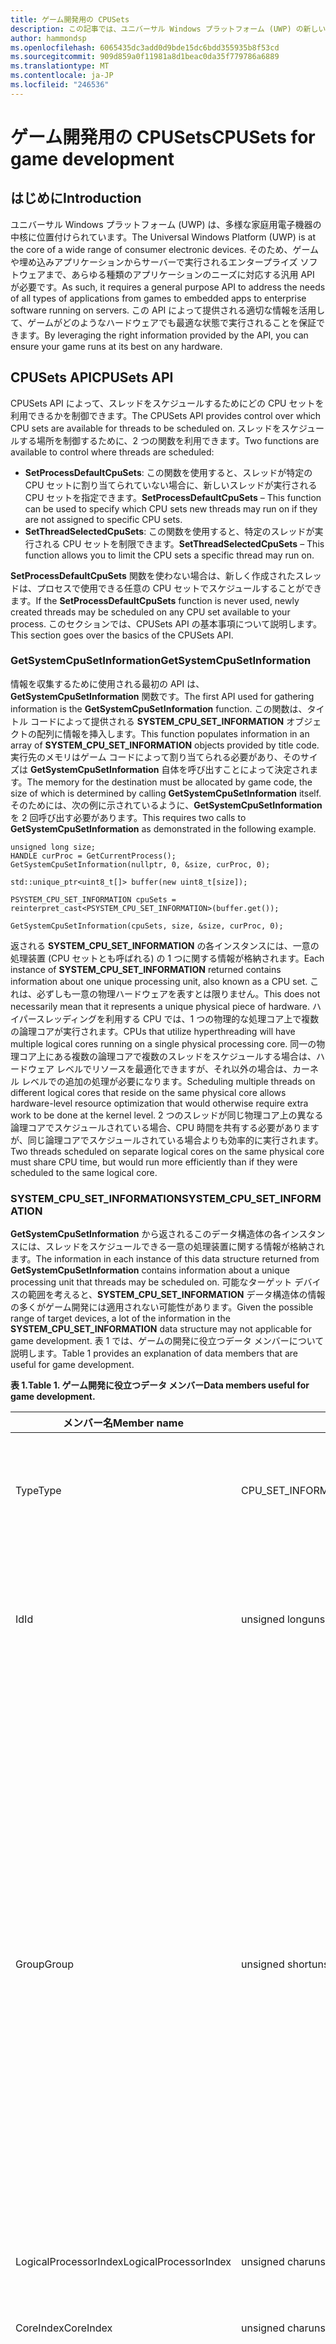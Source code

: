 ```yaml
---
title: ゲーム開発用の CPUSets
description: この記事では、ユニバーサル Windows プラットフォーム (UWP) の新しい CPUSets API の概要を説明し、ゲームとアプリケーションの開発に関連する主な情報を紹介します。
author: hammondsp
ms.openlocfilehash: 6065435dc3add0d9bde15dc6bdd355935b8f53cd
ms.sourcegitcommit: 909d859a0f11981a8d1beac0da35f779786a6889
ms.translationtype: MT
ms.contentlocale: ja-JP
ms.locfileid: "246536"
---
```

# <a name="cpusets-for-game-development"></a><span data-ttu-id="3a93e-103">ゲーム開発用の CPUSets</span><span class="sxs-lookup"><span data-stu-id="3a93e-103">CPUSets for game development</span></span>

## <a name="introduction"></a><span data-ttu-id="3a93e-104">はじめに</span><span class="sxs-lookup"><span data-stu-id="3a93e-104">Introduction</span></span>

<span data-ttu-id="3a93e-105">ユニバーサル Windows プラットフォーム (UWP) は、多様な家庭用電子機器の中核に位置付けられています。</span><span class="sxs-lookup"><span data-stu-id="3a93e-105">The Universal Windows Platform (UWP) is at the core of a wide range of consumer electronic devices.</span></span> <span data-ttu-id="3a93e-106">そのため、ゲームや埋め込みアプリケーションからサーバーで実行されるエンタープライズ ソフトウェアまで、あらゆる種類のアプリケーションのニーズに対応する汎用 API が必要です。</span><span class="sxs-lookup"><span data-stu-id="3a93e-106">As such, it requires a general purpose API to address the needs of all types of applications from games to embedded apps to enterprise software running on servers.</span></span> <span data-ttu-id="3a93e-107">この API によって提供される適切な情報を活用して、ゲームがどのようなハードウェアでも最適な状態で実行されることを保証できます。</span><span class="sxs-lookup"><span data-stu-id="3a93e-107">By leveraging the right information provided by the API, you can ensure your game runs at its best on any hardware.</span></span>

## <a name="cpusets-api"></a><span data-ttu-id="3a93e-108">CPUSets API</span><span class="sxs-lookup"><span data-stu-id="3a93e-108">CPUSets API</span></span>

<span data-ttu-id="3a93e-109">CPUSets API によって、スレッドをスケジュールするためにどの CPU セットを利用できるかを制御できます。</span><span class="sxs-lookup"><span data-stu-id="3a93e-109">The CPUSets API provides control over which CPU sets are available for threads to be scheduled on.</span></span> <span data-ttu-id="3a93e-110">スレッドをスケジュールする場所を制御するために、2 つの関数を利用できます。</span><span class="sxs-lookup"><span data-stu-id="3a93e-110">Two functions are available to control where threads are scheduled:</span></span>
- <span data-ttu-id="3a93e-111">**SetProcessDefaultCpuSets**: この関数を使用すると、スレッドが特定の CPU セットに割り当てられていない場合に、新しいスレッドが実行される CPU セットを指定できます。</span><span class="sxs-lookup"><span data-stu-id="3a93e-111">**SetProcessDefaultCpuSets** – This function can be used to specify which CPU sets new threads may run on if they are not assigned to specific CPU sets.</span></span>
- <span data-ttu-id="3a93e-112">**SetThreadSelectedCpuSets**: この関数を使用すると、特定のスレッドが実行される CPU セットを制限できます。</span><span class="sxs-lookup"><span data-stu-id="3a93e-112">**SetThreadSelectedCpuSets** – This function allows you to limit the CPU sets a specific thread may run on.</span></span>

<span data-ttu-id="3a93e-113">**SetProcessDefaultCpuSets** 関数を使わない場合は、新しく作成されたスレッドは、プロセスで使用できる任意の CPU セットでスケジュールすることができます。</span><span class="sxs-lookup"><span data-stu-id="3a93e-113">If the **SetProcessDefaultCpuSets** function is never used, newly created threads may be scheduled on any CPU set available to your process.</span></span> <span data-ttu-id="3a93e-114">このセクションでは、CPUSets API の基本事項について説明します。</span><span class="sxs-lookup"><span data-stu-id="3a93e-114">This section goes over the basics of the CPUSets API.</span></span>

### <a name="getsystemcpusetinformation"></a><span data-ttu-id="3a93e-115">GetSystemCpuSetInformation</span><span class="sxs-lookup"><span data-stu-id="3a93e-115">GetSystemCpuSetInformation</span></span>

<span data-ttu-id="3a93e-116">情報を収集するために使用される最初の API は、**GetSystemCpuSetInformation** 関数です。</span><span class="sxs-lookup"><span data-stu-id="3a93e-116">The first API used for gathering information is the **GetSystemCpuSetInformation** function.</span></span> <span data-ttu-id="3a93e-117">この関数は、タイトル コードによって提供される **SYSTEM_CPU_SET_INFORMATION** オブジェクトの配列に情報を挿入します。</span><span class="sxs-lookup"><span data-stu-id="3a93e-117">This function populates information in an array of **SYSTEM_CPU_SET_INFORMATION** objects provided by title code.</span></span> <span data-ttu-id="3a93e-118">実行先のメモリはゲーム コードによって割り当てられる必要があり、そのサイズは **GetSystemCpuSetInformation** 自体を呼び出すことによって決定されます。</span><span class="sxs-lookup"><span data-stu-id="3a93e-118">The memory for the destination must be allocated by game code, the size of which is determined by calling **GetSystemCpuSetInformation** itself.</span></span> <span data-ttu-id="3a93e-119">そのためには、次の例に示されているように、**GetSystemCpuSetInformation** を 2 回呼び出す必要があります。</span><span class="sxs-lookup"><span data-stu-id="3a93e-119">This requires two calls to **GetSystemCpuSetInformation** as demonstrated in the following example.</span></span>

```
unsigned long size;
HANDLE curProc = GetCurrentProcess();
GetSystemCpuSetInformation(nullptr, 0, &size, curProc, 0);

std::unique_ptr<uint8_t[]> buffer(new uint8_t[size]);

PSYSTEM_CPU_SET_INFORMATION cpuSets = reinterpret_cast<PSYSTEM_CPU_SET_INFORMATION>(buffer.get());
  
GetSystemCpuSetInformation(cpuSets, size, &size, curProc, 0);
```

<span data-ttu-id="3a93e-120">返される **SYSTEM_CPU_SET_INFORMATION** の各インスタンスには、一意の処理装置 (CPU セットとも呼ばれる) の 1 つに関する情報が格納されます。</span><span class="sxs-lookup"><span data-stu-id="3a93e-120">Each instance of **SYSTEM_CPU_SET_INFORMATION** returned contains information about one unique processing unit, also known as a CPU set.</span></span> <span data-ttu-id="3a93e-121">これは、必ずしも一意の物理ハードウェアを表すとは限りません。</span><span class="sxs-lookup"><span data-stu-id="3a93e-121">This does not necessarily mean that it represents a unique physical piece of hardware.</span></span> <span data-ttu-id="3a93e-122">ハイパースレッディングを利用する CPU では、1 つの物理的な処理コア上で複数の論理コアが実行されます。</span><span class="sxs-lookup"><span data-stu-id="3a93e-122">CPUs that utilize hyperthreading will have multiple logical cores running on a single physical processing core.</span></span> <span data-ttu-id="3a93e-123">同一の物理コア上にある複数の論理コアで複数のスレッドをスケジュールする場合は、ハードウェア レベルでリソースを最適化できますが、それ以外の場合は、カーネル レベルでの追加の処理が必要になります。</span><span class="sxs-lookup"><span data-stu-id="3a93e-123">Scheduling multiple threads on different logical cores that reside on the same physical core allows hardware-level resource optimization that would otherwise require extra work to be done at the kernel level.</span></span> <span data-ttu-id="3a93e-124">2 つのスレッドが同じ物理コア上の異なる論理コアでスケジュールされている場合、CPU 時間を共有する必要がありますが、同じ論理コアでスケジュールされている場合よりも効率的に実行されます。</span><span class="sxs-lookup"><span data-stu-id="3a93e-124">Two threads scheduled on separate logical cores on the same physical core must share CPU time, but would run more efficiently than if they were scheduled to the same logical core.</span></span>

### <a name="systemcpusetinformation"></a><span data-ttu-id="3a93e-125">SYSTEM_CPU_SET_INFORMATION</span><span class="sxs-lookup"><span data-stu-id="3a93e-125">SYSTEM_CPU_SET_INFORMATION</span></span>

<span data-ttu-id="3a93e-126">**GetSystemCpuSetInformation** から返されるこのデータ構造体の各インスタンスには、スレッドをスケジュールできる一意の処理装置に関する情報が格納されます。</span><span class="sxs-lookup"><span data-stu-id="3a93e-126">The information in each instance of this data structure returned from **GetSystemCpuSetInformation** contains information about a unique processing unit that threads may be scheduled on.</span></span> <span data-ttu-id="3a93e-127">可能なターゲット デバイスの範囲を考えると、**SYSTEM_CPU_SET_INFORMATION** データ構造体の情報の多くがゲーム開発には適用されない可能性があります。</span><span class="sxs-lookup"><span data-stu-id="3a93e-127">Given the possible range of target devices, a lot of the information in the **SYSTEM_CPU_SET_INFORMATION** data structure may not applicable for game development.</span></span> <span data-ttu-id="3a93e-128">表 1 では、ゲームの開発に役立つデータ メンバーについて説明します。</span><span class="sxs-lookup"><span data-stu-id="3a93e-128">Table 1 provides an explanation of data members that are useful for game development.</span></span>

 **<span data-ttu-id="3a93e-129">表 1.</span><span class="sxs-lookup"><span data-stu-id="3a93e-129">Table 1.</span></span> <span data-ttu-id="3a93e-130">ゲーム開発に役立つデータ メンバー</span><span class="sxs-lookup"><span data-stu-id="3a93e-130">Data members useful for game development.</span></span>**

| <span data-ttu-id="3a93e-131">メンバー名</span><span class="sxs-lookup"><span data-stu-id="3a93e-131">Member name</span></span>  | <span data-ttu-id="3a93e-132">データ型</span><span class="sxs-lookup"><span data-stu-id="3a93e-132">Data type</span></span> | <span data-ttu-id="3a93e-133">説明</span><span class="sxs-lookup"><span data-stu-id="3a93e-133">Description</span></span> |
| ------------- | ------------- | ------------- |
| <span data-ttu-id="3a93e-134">Type</span><span class="sxs-lookup"><span data-stu-id="3a93e-134">Type</span></span>  | <span data-ttu-id="3a93e-135">CPU_SET_INFORMATION_TYPE</span><span class="sxs-lookup"><span data-stu-id="3a93e-135">CPU_SET_INFORMATION_TYPE</span></span>  | <span data-ttu-id="3a93e-136">構造体内の情報の種類です。</span><span class="sxs-lookup"><span data-stu-id="3a93e-136">The type of information in the structure.</span></span> <span data-ttu-id="3a93e-137">この値が **CpuSetInformation** ではない場合、この値は無視されます。</span><span class="sxs-lookup"><span data-stu-id="3a93e-137">If the value of this is not **CpuSetInformation**, it should be ignored.</span></span>  |
| <span data-ttu-id="3a93e-138">Id</span><span class="sxs-lookup"><span data-stu-id="3a93e-138">Id</span></span>  | <span data-ttu-id="3a93e-139">unsigned long</span><span class="sxs-lookup"><span data-stu-id="3a93e-139">unsigned long</span></span>  | <span data-ttu-id="3a93e-140">指定した CPU セットの ID です。</span><span class="sxs-lookup"><span data-stu-id="3a93e-140">The ID of the specified CPU set.</span></span> <span data-ttu-id="3a93e-141">これは、**SetThreadSelectedCpuSets** などの CPU セット関数で使用する必要がある ID です。</span><span class="sxs-lookup"><span data-stu-id="3a93e-141">This is the ID that should be used with CPU set functions such as **SetThreadSelectedCpuSets**.</span></span>  |
| <span data-ttu-id="3a93e-142">Group</span><span class="sxs-lookup"><span data-stu-id="3a93e-142">Group</span></span>  | <span data-ttu-id="3a93e-143">unsigned short</span><span class="sxs-lookup"><span data-stu-id="3a93e-143">unsigned short</span></span>  | <span data-ttu-id="3a93e-144">CPU セットの "プロセッサ グループ" を指定します。</span><span class="sxs-lookup"><span data-stu-id="3a93e-144">Specifies the “processor group” of the CPU set.</span></span> <span data-ttu-id="3a93e-145">プロセッサ グループを使用すると、PC で 64 個を超える論理コアを使用でき、システムの実行中に CPU のホット スワップが可能になります。</span><span class="sxs-lookup"><span data-stu-id="3a93e-145">Processor groups allow a PC to have more than 64 logical cores, and allow for hot swapping of CPUs while the system is running.</span></span> <span data-ttu-id="3a93e-146">サーバー以外で複数のグループを持つ PC は一般的ではありません。</span><span class="sxs-lookup"><span data-stu-id="3a93e-146">It is uncommon to see a PC that is not a server with more than one group.</span></span> <span data-ttu-id="3a93e-147">ほとんどのコンシューマー向け PC ではプロセッサ グループは 1 つだけであるため、大規模なサーバーやサーバー ファームで実行されるアプリケーションを作成している場合を除き、単一グループの CPU セットを使用することをお勧めします。</span><span class="sxs-lookup"><span data-stu-id="3a93e-147">Unless you are writing applications meant to run on large servers or server farms, it is best to use CPU sets in a single group because most consumer PCs will only have one processor group.</span></span> <span data-ttu-id="3a93e-148">この構造体の他のすべての値は、グループを基準にしています。</span><span class="sxs-lookup"><span data-stu-id="3a93e-148">All other values in this structure are relative to the Group.</span></span>  |
| <span data-ttu-id="3a93e-149">LogicalProcessorIndex</span><span class="sxs-lookup"><span data-stu-id="3a93e-149">LogicalProcessorIndex</span></span>  | <span data-ttu-id="3a93e-150">unsigned char</span><span class="sxs-lookup"><span data-stu-id="3a93e-150">unsigned char</span></span>  | <span data-ttu-id="3a93e-151">グループを基準とした CPU セットのインデックス。</span><span class="sxs-lookup"><span data-stu-id="3a93e-151">Group relative index of the CPU set</span></span>  |
| <span data-ttu-id="3a93e-152">CoreIndex</span><span class="sxs-lookup"><span data-stu-id="3a93e-152">CoreIndex</span></span>  | <span data-ttu-id="3a93e-153">unsigned char</span><span class="sxs-lookup"><span data-stu-id="3a93e-153">unsigned char</span></span>  | <span data-ttu-id="3a93e-154">グループを基準とした、CPU セットが配置されている物理 CPU コアのインデックス。</span><span class="sxs-lookup"><span data-stu-id="3a93e-154">Group relative index of the physical CPU core where the CPU set is located</span></span>  |
| <span data-ttu-id="3a93e-155">LastLevelCacheIndex</span><span class="sxs-lookup"><span data-stu-id="3a93e-155">LastLevelCacheIndex</span></span>  | <span data-ttu-id="3a93e-156">unsigned char</span><span class="sxs-lookup"><span data-stu-id="3a93e-156">unsigned char</span></span>  | <span data-ttu-id="3a93e-157">グループを基準とした、この CPU セットに関連付けられているラスト レベル キャッシュのインデックス。</span><span class="sxs-lookup"><span data-stu-id="3a93e-157">Group relative index of the last cache associated with this CPU set.</span></span> <span data-ttu-id="3a93e-158">システムが NUMA ノードを利用している場合を除き、これは最も低速のキャッシュで、通常、L2 または L3 キャッシュです。</span><span class="sxs-lookup"><span data-stu-id="3a93e-158">This is the slowest cache unless the system utilizes NUMA nodes, usually the L2 or L3 cache.</span></span>  |

<br />

<span data-ttu-id="3a93e-159">その他のデータ メンバーが提供する情報は、コンシューマー向け PC やコンシューマー向けデバイスの CPU との関連性が低く、有用ではない傾向があります。</span><span class="sxs-lookup"><span data-stu-id="3a93e-159">The other data members provide information that is unlikely to describe CPUs in consumer PCs or other consumer devices and is unlikely to be useful.</span></span> <span data-ttu-id="3a93e-160">返されるデータによって提供される情報は、さまざまな方法でスレッドを編成するために使用できます。</span><span class="sxs-lookup"><span data-stu-id="3a93e-160">The information provided by the data returned can then be used to organize threads in various ways.</span></span> <span data-ttu-id="3a93e-161">このホワイト ペーパーの「[ゲーム開発に関する考慮事項](#considerations-for-game-development)」では、このデータを活用してスレッドの割り当てを最適化する方法について詳しく説明しています。</span><span class="sxs-lookup"><span data-stu-id="3a93e-161">The [Considerations for game development](#considerations-for-game-development) section of this white paper details a few ways to leverage this data to optimize thread allocation.</span></span>

<span data-ttu-id="3a93e-162">次に、さまざまな種類のハードウェアで実行される UWP アプリケーションから収集される情報の種類について、例をいくつか示します。</span><span class="sxs-lookup"><span data-stu-id="3a93e-162">The following are some examples of the type of information gathered from UWP applications running on various types of hardware.</span></span>

**<span data-ttu-id="3a93e-163">表 2.</span><span class="sxs-lookup"><span data-stu-id="3a93e-163">Table 2.</span></span> <span data-ttu-id="3a93e-164">Microsoft Lumia 950 で実行されている UWP アプリから返された情報。</span><span class="sxs-lookup"><span data-stu-id="3a93e-164">Information returned from a UWP app running on a Microsoft Lumia 950.</span></span> <span data-ttu-id="3a93e-165">これは、複数のラスト レベル キャッシュを持つシステムの例です。</span><span class="sxs-lookup"><span data-stu-id="3a93e-165">This is an example of a system that has multiple last level caches.</span></span> <span data-ttu-id="3a93e-166">Lumia 950 は、デュアル コア ARM Cortex A57 CPU とクアッド コア ARM Cortex A53 CPU を内蔵した Qualcomm 808 Snapdragon プロセッサを搭載しています。</span><span class="sxs-lookup"><span data-stu-id="3a93e-166">The Lumia 950 features a Qualcomm 808 Snapdragon process that contains a dual core ARM Cortex A57 and quad core ARM Cortex A53 CPUs.</span></span>**

  ![表 2](images/cpusets-table2.png)

**<span data-ttu-id="3a93e-168">表 3.</span><span class="sxs-lookup"><span data-stu-id="3a93e-168">Table 3.</span></span> <span data-ttu-id="3a93e-169">一般的な PC で実行されている UWP アプリから返された情報。</span><span class="sxs-lookup"><span data-stu-id="3a93e-169">Information returned from a UWP app running on a typical PC.</span></span> <span data-ttu-id="3a93e-170">これは、ハイパースレッディングを使用しているシステムの例です。各物理コアには、スレッドをスケジュールできる論理コアが 2 つあります。</span><span class="sxs-lookup"><span data-stu-id="3a93e-170">This is an example of a system that uses hyperthreading; each physical core has two logical cores onto which threads can be scheduled.</span></span> <span data-ttu-id="3a93e-171">この例では、システムに Intel Xenon CPU E5-2620 が搭載されています。</span><span class="sxs-lookup"><span data-stu-id="3a93e-171">In this case, the system contained an Intel Xenon CPU E5-2620.</span></span>**

  ![表 3](images/cpusets-table3.png)

**<span data-ttu-id="3a93e-173">表 4.</span><span class="sxs-lookup"><span data-stu-id="3a93e-173">Table 4.</span></span> <span data-ttu-id="3a93e-174">クアッド コア Microsoft Surface Pro 4 で実行されている UWP アプリから返された情報。</span><span class="sxs-lookup"><span data-stu-id="3a93e-174">Information returned from a UWP app running on a quad core Microsoft Surface Pro 4.</span></span> <span data-ttu-id="3a93e-175">このシステムには、Intel Core i5-6300 CPU が搭載されています。</span><span class="sxs-lookup"><span data-stu-id="3a93e-175">This system had an Intel Core i5-6300 CPU.</span></span>**

  ![表 4](images/cpusets-table4.png)

### <a name="setthreadselectedcpusets"></a><span data-ttu-id="3a93e-177">SetThreadSelectedCpuSets</span><span class="sxs-lookup"><span data-stu-id="3a93e-177">SetThreadSelectedCpuSets</span></span>

<span data-ttu-id="3a93e-178">これで CPU セットに関する情報が利用できるようになりました。この情報を使ってスレッドを編成できます。</span><span class="sxs-lookup"><span data-stu-id="3a93e-178">Now that information about the CPU sets is available, it can be used to organize threads.</span></span> <span data-ttu-id="3a93e-179">**CreateThread** で作成されたスレッドのハンドルは、スレッドをスケジュールできる対象の CPU セットの ID の配列と共に、この関数に渡されます。</span><span class="sxs-lookup"><span data-stu-id="3a93e-179">The handle of a thread created with **CreateThread** is passed to this function along with an array of IDs of the CPU sets that the thread can be scheduled on.</span></span> <span data-ttu-id="3a93e-180">その使用例の 1 つを、次のコードに示します。</span><span class="sxs-lookup"><span data-stu-id="3a93e-180">One example of its usage is demonstrated in the following code.</span></span>

```
HANDLE audioHandle = CreateThread(nullptr, 0, AudioThread, nullptr, 0, nullptr);
unsigned long cores [] = { cpuSets[0].CpuSet.Id, cpuSets[1].CpuSet.Id };
SetThreadSelectedCpuSets(audioHandle, cores, 2);
```
<span data-ttu-id="3a93e-181">この例では、スレッドは **AudioThread** として宣言されている関数に基づいて作成されます。</span><span class="sxs-lookup"><span data-stu-id="3a93e-181">In this example, a thread is created based on a function declared as **AudioThread**.</span></span> <span data-ttu-id="3a93e-182">このスレッドは、2 つの CPU セットのいずれかにスケジュールすることができます。</span><span class="sxs-lookup"><span data-stu-id="3a93e-182">This thread is then allowed to be scheduled on one of two CPU sets.</span></span> <span data-ttu-id="3a93e-183">スレッドによる CPU セットの所有権は排他的ではありません。</span><span class="sxs-lookup"><span data-stu-id="3a93e-183">Thread ownership of the CPU set is not exclusive.</span></span> <span data-ttu-id="3a93e-184">特定の CPU セットにロックされずに作成されたスレッドが、**AudioThread** の時間を奪う可能性があります。</span><span class="sxs-lookup"><span data-stu-id="3a93e-184">Threads that are created without being locked to a specific CPU set may take time from the **AudioThread**.</span></span> <span data-ttu-id="3a93e-185">同様に、作成された他のスレッドが、後でこれらの CPU セットの一方または両方にロックされる可能性もあります。</span><span class="sxs-lookup"><span data-stu-id="3a93e-185">Likewise, other threads created may also be locked to one or both of these CPU sets at a later time.</span></span>

### <a name="setprocessdefaultcpusets"></a><span data-ttu-id="3a93e-186">SetProcessDefaultCpuSets</span><span class="sxs-lookup"><span data-stu-id="3a93e-186">SetProcessDefaultCpuSets</span></span>

<span data-ttu-id="3a93e-187">**SetThreadSelectedCpuSets** の逆が **SetProcessDefaultCpuSets** です。</span><span class="sxs-lookup"><span data-stu-id="3a93e-187">The converse to **SetThreadSelectedCpuSets** is **SetProcessDefaultCpuSets**.</span></span> <span data-ttu-id="3a93e-188">スレッドは、作成されるときに、特定の CPU セットにロックされる必要はありません。</span><span class="sxs-lookup"><span data-stu-id="3a93e-188">When threads are created, they do not need to be locked into certain CPU sets.</span></span> <span data-ttu-id="3a93e-189">これらのスレッドを特定の CPU セット (たとえば、レンダリング スレッドまたはオーディオのスレッドで使われるもの) で実行する必要がない場合は、この関数を使用して、スレッドをスケジュールできる対象のコアを指定できます。</span><span class="sxs-lookup"><span data-stu-id="3a93e-189">If you do not want these threads to run on specific CPU sets (those used by your render thread or audio thread for example), you can use this function to specify which cores these threads are allowed to be scheduled on.</span></span>

## <a name="considerations-for-game-development"></a><span data-ttu-id="3a93e-190">ゲーム開発に関する考慮事項</span><span class="sxs-lookup"><span data-stu-id="3a93e-190">Considerations for game development</span></span>

<span data-ttu-id="3a93e-191">既に説明したように、CPUSets API は、スレッドのスケジュールに関して多くの情報と柔軟性を提供します。</span><span class="sxs-lookup"><span data-stu-id="3a93e-191">As we've seen, the CPUSets API provides a lot of information and flexibility when it comes to scheduling threads.</span></span> <span data-ttu-id="3a93e-192">ボトムアップのアプローチでこのデータの用途を探すよりも、トップダウンのアプローチで、一般的なシナリオに対応するためにこのデータをどのように利用できるかを考える方が効果的です。</span><span class="sxs-lookup"><span data-stu-id="3a93e-192">Instead of taking the bottom-up approach of trying to find uses for this data, it is more effective to take the top-down approach of finding how the data can be used to accommodate common scenarios.</span></span>

### <a name="working-with-time-critical-threads-and-hyperthreading"></a><span data-ttu-id="3a93e-193">タイム クリティカルなスレッドとハイパースレッディングの使用</span><span class="sxs-lookup"><span data-stu-id="3a93e-193">Working with time critical threads and hyperthreading</span></span>

<span data-ttu-id="3a93e-194">この方法は、ゲームで複数のスレッドをリアルタイムで実行する必要があり、他のワーカー スレッドが必要とする CPU 時間が比較的少ない場合に有効です。</span><span class="sxs-lookup"><span data-stu-id="3a93e-194">This method is effective if your game has a few threads that must run in real time along with other worker threads that require relatively little CPU time.</span></span> <span data-ttu-id="3a93e-195">最適なゲーム エクスペリエンスを提供するために、継続的 BGM など、いくつかのタスクは中断することなく実行される必要があります。</span><span class="sxs-lookup"><span data-stu-id="3a93e-195">Some tasks, like continuous background music, must run without interruption for an optimal gaming experience.</span></span> <span data-ttu-id="3a93e-196">オーディオ スレッドでは、1 つのフレームのスタベーションによってポップ ノイズやグリッチ ノイズが発生する可能性があるため、各フレームで必要な量の CPU 時間が提供されることが重要です。</span><span class="sxs-lookup"><span data-stu-id="3a93e-196">Even a single frame of starvation for an audio thread may cause popping or glitching, so it is critical that it receives the necessary amount of CPU time every frame.</span></span>

<span data-ttu-id="3a93e-197">**SetThreadSelectedCpuSets** を **SetProcessDefaultCpuSets** と組み合わせて使用することにより、大量のスレッドでもワーカー スレッドによって中断されることなく継続できます。</span><span class="sxs-lookup"><span data-stu-id="3a93e-197">Using **SetThreadSelectedCpuSets** in conjunction with **SetProcessDefaultCpuSets** can ensure your heavy threads remain uninterrupted by any worker threads.</span></span> <span data-ttu-id="3a93e-198">**SetThreadSelectedCpuSets** を使用して、大量のスレッドを特定の CPU セットに割り当てることができます。</span><span class="sxs-lookup"><span data-stu-id="3a93e-198">**SetThreadSelectedCpuSets** can be used to assign your heavy threads to specific CPU sets.</span></span> <span data-ttu-id="3a93e-199">次に、**SetProcessDefaultCpuSets** を使用して、作成済みで割り当てられていないスレッドを、他の CPU セットに割り当てることができます。</span><span class="sxs-lookup"><span data-stu-id="3a93e-199">**SetProcessDefaultCpuSets** can then be used to make sure any unassigned threads created are put on other CPU sets.</span></span> <span data-ttu-id="3a93e-200">ハイパースレッディングを利用する CPU の場合は、論理コアが同一物理コア上にあることも重要です。</span><span class="sxs-lookup"><span data-stu-id="3a93e-200">In the case of CPUs that utilize hyperthreading, it's also important to account for logical cores on the same physical core.</span></span> <span data-ttu-id="3a93e-201">リアルタイムの応答性を必要とするスレッドと同じ物理コアを共有する論理コアで、ワーカー スレッドを実行しないでください。</span><span class="sxs-lookup"><span data-stu-id="3a93e-201">Worker threads should not be allowed to run on logical cores that share the same physical core as a thread that you want to run with real time responsiveness.</span></span> <span data-ttu-id="3a93e-202">次のコードは、PC でハイパースレッディングを使用しているかどうかを判断する方法を示しています。</span><span class="sxs-lookup"><span data-stu-id="3a93e-202">The following code demonstrates how to determine whether a PC uses hyperthreading.</span></span>

```
unsigned long retsize = 0;
(void)GetSystemCpuSetInformation( nullptr, 0, &retsize,
    GetCurrentProcess(), 0);
 
std::unique_ptr<uint8_t[]> data( new uint8_t[retsize] );
if ( !GetSystemCpuSetInformation(
    reinterpret_cast<PSYSTEM_CPU_SET_INFORMATION>( data.get() ),
    retsize, &retsize, GetCurrentProcess(), 0) )
{
    // Error!
}
 
std::set<DWORD> cores;
std::vector<DWORD> processors;
uint8_t const * ptr = data.get();
for( DWORD size = 0; size < retsize; ) {
    auto info = reinterpret_cast<const SYSTEM_CPU_SET_INFORMATION*>( ptr );
    if ( info->Type == CpuSetInformation ) {
         processors.push_back( info->CpuSet.Id );
         cores.insert( info->CpuSet.CoreIndex );
    }
    ptr += info->Size;
    size += info->Size;
}
 
bool hyperthreaded = processors.size() != cores.size();
```

<span data-ttu-id="3a93e-203">システムでハイパースレッディングを利用している場合、既定の CPU セットに、リアルタイム スレッドと同じ物理コア上にある論理コアが含まれていないことが重要です。</span><span class="sxs-lookup"><span data-stu-id="3a93e-203">If the system utilizes hyperthreading, it is important that the set of default CPU sets does not include any logical cores on the same physical core as any real time threads.</span></span> <span data-ttu-id="3a93e-204">システムがハイパースレッディングを利用していない場合は、既定の CPU セットに、オーディオ スレッドを実行する CPU セットと同じコアが含まれていないことを確認するだけで済みます。</span><span class="sxs-lookup"><span data-stu-id="3a93e-204">If the system is not hyperthreading, it is only necessary to make sure that the default CPU sets do not include the same core as the CPU set running your audio thread.</span></span>

<span data-ttu-id="3a93e-205">物理コアに基づいてスレッドを編成する例については、「[その他の情報](#additional-resources)」セクションに示されている GitHub リポジトリで入手できる CPUSets のサンプルをご覧ください。</span><span class="sxs-lookup"><span data-stu-id="3a93e-205">An example of organizing threads based on physical cores can be found in the CPUSets sample available on the GitHub repository linked in the [Additional resources](#additional-resources) section.</span></span>

### <a name="reducing-the-cost-of-cache-coherence-with-last-level-cache"></a><span data-ttu-id="3a93e-206">ラスト レベル キャッシュによるキャッシュの一貫性のコスト削減</span><span class="sxs-lookup"><span data-stu-id="3a93e-206">Reducing the cost of cache coherence with last level cache</span></span>

<span data-ttu-id="3a93e-207">キャッシュの一貫性とは、同じデータを操作する複数のハードウェア リソースの間でメモリにキャッシュされた内容が同じであるという概念です。</span><span class="sxs-lookup"><span data-stu-id="3a93e-207">Cache coherency is the concept that cached memory is the same across multiple hardware resources that act on the same data.</span></span> <span data-ttu-id="3a93e-208">別のコアでスケジュールされている複数のスレッドが同じデータを操作する場合、異なるキャッシュにある同じデータの別のコピーを操作している可能性があります。</span><span class="sxs-lookup"><span data-stu-id="3a93e-208">If threads are scheduled on different cores, but work on the same data, they may be working on separate copies of that data in different caches.</span></span> <span data-ttu-id="3a93e-209">正しい結果を得るには、これらのキャッシュが相互に一貫している必要があります。</span><span class="sxs-lookup"><span data-stu-id="3a93e-209">In order to get correct results, these caches must be kept coherent with each other.</span></span> <span data-ttu-id="3a93e-210">複数のキャッシュ間で一貫性を維持することは、割高になりますが、マルチコア システムを運用するために必要なことです。</span><span class="sxs-lookup"><span data-stu-id="3a93e-210">Maintaining coherency between multiple caches is relatively expensive, but necessary for any multi-core system to operate.</span></span> <span data-ttu-id="3a93e-211">さらに、キャッシュの一貫性は完全にクライアント コードの制御の範囲外です。基になるシステムが、独立してコア間の共有メモリ リソースにアクセスすることによって、キャッシュを最新の状態に保ちます。</span><span class="sxs-lookup"><span data-stu-id="3a93e-211">Additionally, it is completely out of the control of client code; the underlying system works independently to keep caches up to date by accessing shared memory resources between cores.</span></span>

<span data-ttu-id="3a93e-212">ゲームに特に大量のデータを共有する複数のスレッドがある場合、ラスト レベル キャッシュを共有する CPU セットでスレッドをスケジュールすることによって、キャッシュの一貫性のコストを最小限に抑えることができます。</span><span class="sxs-lookup"><span data-stu-id="3a93e-212">If your game has multiple threads that share an especially large amount of data, you can minimize the cost of cache coherency by ensuring that they are scheduled on CPU sets that share a last level cache.</span></span> <span data-ttu-id="3a93e-213">ラスト レベル キャッシュは、NUMA ノードを使用しないシステムのコアで使用可能な最も低速のキャッシュです。</span><span class="sxs-lookup"><span data-stu-id="3a93e-213">The last level cache is the slowest cache available to a core on systems that do not utilize NUMA nodes.</span></span> <span data-ttu-id="3a93e-214">ゲーム PC で NUMA ノードが使用されていることは非常にまれです。</span><span class="sxs-lookup"><span data-stu-id="3a93e-214">It is extremely rare for a gaming PC to utilize NUMA nodes.</span></span> <span data-ttu-id="3a93e-215">コアがラスト レベル キャッシュを共有していない場合、一貫性を維持するには、より高いレベルの (したがって低速の) メモリ リソースにアクセスする必要があります。</span><span class="sxs-lookup"><span data-stu-id="3a93e-215">If cores do not share a last level cache, maintaining coherency would require accessing higher level, and therefore slower, memory resources.</span></span> <span data-ttu-id="3a93e-216">キャッシュと物理コアを共有する個別の CPU セットに 2 つのスレッドをロックすると、特定のフレームで 50% 以上の時間を必要としない場合、個別の物理コアでスレッドをスケジュールするよりもパフォーマンスが高くなります。</span><span class="sxs-lookup"><span data-stu-id="3a93e-216">Locking two threads to separate CPU sets that share a cache and a physical core may provide even better performance than scheduling them on separate physical cores if they do not require more than 50% of the time in any given frame.</span></span> 

<span data-ttu-id="3a93e-217">次のコード例では、頻繁に通信するスレッドがラスト レベル キャッシュを共有できるかどうかを判断する方法を示します。</span><span class="sxs-lookup"><span data-stu-id="3a93e-217">This code example shows how to determine whether threads that communicate frequently can share a last level cache.</span></span>

```
unsigned long retsize = 0;
(void)GetSystemCpuSetInformation(nullptr, 0, &retsize,
    GetCurrentProcess(), 0);
 
std::unique_ptr<uint8_t[]> data(new uint8_t[retsize]);
if (!GetSystemCpuSetInformation(
    reinterpret_cast<PSYSTEM_CPU_SET_INFORMATION>(data.get()),
    retsize, &retsize, GetCurrentProcess(), 0))
{
    // Error!
}
 
unsigned long count = retsize / sizeof(SYSTEM_CPU_SET_INFORMATION);
bool sharedcache = false;
 
std::map<unsigned char, std::vector<SYSTEM_CPU_SET_INFORMATION>> cachemap;
for (size_t i = 0; i < count; ++i)
{
    auto cpuset = reinterpret_cast<PSYSTEM_CPU_SET_INFORMATION>(data.get())[i];
    if (cpuset.Type == CPU_SET_INFORMATION_TYPE::CpuSetInformation)
    {
        if (cachemap.find(cpuset.CpuSet.LastLevelCacheIndex) == cachemap.end())
        {
            std::pair<unsigned char, std::vector<SYSTEM_CPU_SET_INFORMATION>> newvalue;
            newvalue.first = cpuset.CpuSet.LastLevelCacheIndex;
            newvalue.second.push_back(cpuset);
            cachemap.insert(newvalue);
        }
        else
        {
            sharedcache = true;
            cachemap[cpuset.CpuSet.LastLevelCacheIndex].push_back(cpuset);
        }
    }
}
```

<span data-ttu-id="3a93e-218">図 1 に示すキャッシュ レイアウトは、システムに見られるレイアウトの例です。</span><span class="sxs-lookup"><span data-stu-id="3a93e-218">The cache layout illustrated in Figure 1 is an example of the type of layout you might see from a system.</span></span> <span data-ttu-id="3a93e-219">次の図は、Microsoft Lumia 950 のキャッシュを図示したものです。</span><span class="sxs-lookup"><span data-stu-id="3a93e-219">This figure is an illustration of the caches found in a Microsoft Lumia 950.</span></span> <span data-ttu-id="3a93e-220">CPU 256 と CPU 260 の間でスレッド間通信が発生する場合、システムが L2 キャッシュの一貫性を維持する必要があるため、大きなオーバーヘッドが発生します。</span><span class="sxs-lookup"><span data-stu-id="3a93e-220">Inter-thread communication occurring between CPU 256 and CPU 260 would incur significant overhead because it would require the system to keep their L2 caches coherent.</span></span>

**<span data-ttu-id="3a93e-221">図 1.</span><span class="sxs-lookup"><span data-stu-id="3a93e-221">Figure 1.</span></span> <span data-ttu-id="3a93e-222">Microsoft Lumia 950 デバイスのキャッシュ アーキテクチャ。</span><span class="sxs-lookup"><span data-stu-id="3a93e-222">Cache architecture found on a Microsoft Lumia 950 device.</span></span>**

![Lumia 950 のキャッシュ](images/cpusets-lumia950cache.png)

## <a name="summary"></a><span data-ttu-id="3a93e-224">まとめ</span><span class="sxs-lookup"><span data-stu-id="3a93e-224">Summary</span></span>

<span data-ttu-id="3a93e-225">UWP 開発で使用できる CPUSets API によって、相当な量の情報が提供され、マルチスレッド オプションを制御できます。</span><span class="sxs-lookup"><span data-stu-id="3a93e-225">The CPUSets API available for UWP development provides a considerable amount of information and control over your multithreading options.</span></span> <span data-ttu-id="3a93e-226">Windows 開発用の以前のマルチスレッド API と比較して、複雑な部分が増えているため学習に時間が必要ですが、柔軟性が向上しているため、最終的にはさまざまなコンシューマー向け PC やその他のハードウェア ターゲットでパフォーマンスが向上します。</span><span class="sxs-lookup"><span data-stu-id="3a93e-226">The added complexities compared to previous multithreaded APIs for Windows development has some learning curve, but the increased flexibility ultimately allows for better performance across a range of consumer PCs and other hardware targets.</span></span>

## <a name="additional-resources"></a><span data-ttu-id="3a93e-227">その他の資料</span><span class="sxs-lookup"><span data-stu-id="3a93e-227">Additional resources</span></span>
- [<span data-ttu-id="3a93e-228">CPU セット (MSDN)</span><span class="sxs-lookup"><span data-stu-id="3a93e-228">CPU Sets (MSDN)</span></span>](https://msdn.microsoft.com/library/windows/desktop/mt186420(v=vs.85).aspx)
- [<span data-ttu-id="3a93e-229">ATG によって提供される CPUSets のサンプル</span><span class="sxs-lookup"><span data-stu-id="3a93e-229">CPUSets sample provided by ATG</span></span>](https://github.com/Microsoft/Xbox-ATG-Samples/tree/master/Samples/System/CPUSets)
- [<span data-ttu-id="3a93e-230">Xbox One の UWP</span><span class="sxs-lookup"><span data-stu-id="3a93e-230">UWP on Xbox One</span></span>](index.md)

